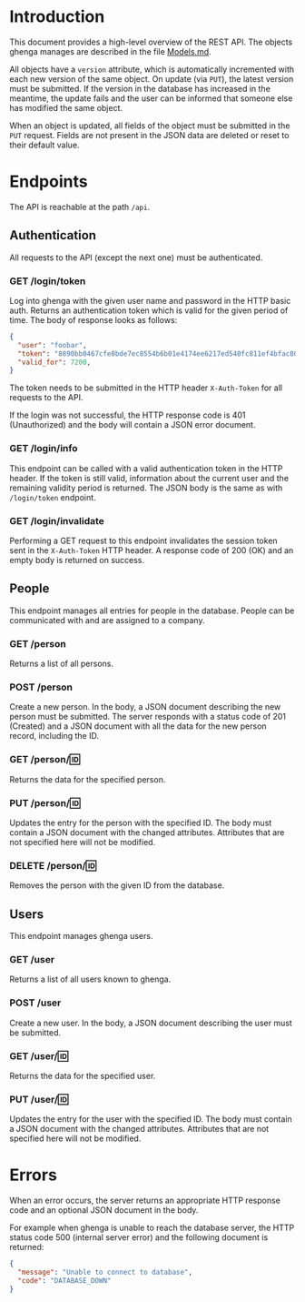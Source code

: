 # Introduction

This document provides a high-level overview of the REST API. The objects
ghenga manages are described in the file [Models.md](Models.md).

All objects have a `version` attribute, which is automatically incremented with
each new version of the same object. On update (via `PUT`), the latest version
must be submitted. If the version in the database has increased in the
meantime, the update fails and the user can be informed that someone else has
modified the same object.

When an object is updated, all fields of the object must be submitted in the
`PUT` request. Fields are not present in the JSON data are deleted or reset to
their default value.

# Endpoints

The API is reachable at the path `/api`.

## Authentication

All requests to the API (except the next one) must be authenticated.

### GET /login/token

Log into ghenga with the given user name and password in the HTTP basic auth.
Returns an authentication token which is valid for the given period of time.
The body of response looks as follows:

```json
{
  "user": "foobar",
  "token": "8890bb0467cfe0bde7ec8554b6b01e4174ee6217ed540fc811ef4bfac80c082e",
  "valid_for": 7200,
}
```

The token needs to be submitted in the HTTP header `X-Auth-Token` for all
requests to the API.

If the login was not successful, the HTTP response code is 401 (Unauthorized)
and the body will contain a JSON error document.

### GET /login/info

This endpoint can be called with a valid authentication token in the HTTP
header. If the token is still valid, information about the current user and the
remaining validity period is returned. The JSON body is the same as with
`/login/token` endpoint.

### GET /login/invalidate

Performing a GET request to this endpoint invalidates the session token sent in
the `X-Auth-Token` HTTP header. A response code of 200 (OK) and an empty body
is returned on success.

## People

This endpoint manages all entries for people in the database. People can be
communicated with and are assigned to a company.

### GET /person

Returns a list of all persons.

### POST /person

Create a new person. In the body, a JSON document describing the new person
must be submitted. The server responds with a status code of 201 (Created) and
a JSON document with all the data for the new person record, including the ID.

### GET /person/:id:

Returns the data for the specified person.

### PUT /person/:id:

Updates the entry for the person with the specified ID. The body must contain a
JSON document with the changed attributes. Attributes that are not specified
here will not be modified.

### DELETE /person/:id:

Removes the person with the given ID from the database.

## Users

This endpoint manages ghenga users.

### GET /user

Returns a list of all users known to ghenga.

### POST /user

Create a new user. In the body, a JSON document describing the user
must be submitted.

### GET /user/:id:

Returns the data for the specified user.

### PUT /user/:id:

Updates the entry for the user with the specified ID. The body must contain a
JSON document with the changed attributes. Attributes that are not specified
here will not be modified.

# Errors

When an error occurs, the server returns an appropriate HTTP response code and
an optional JSON document in the body.

For example when ghenga is unable to reach the database server, the HTTP status
code 500 (internal server error) and the following document is returned:

```json
{
  "message": "Unable to connect to database",
  "code": "DATABASE_DOWN"
}
```
